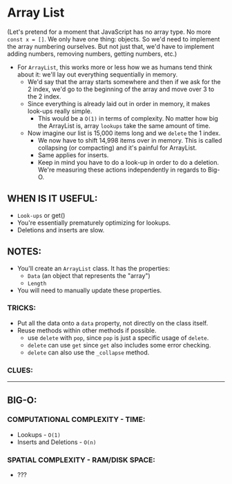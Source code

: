 # Array List

(Let's pretend for a moment that JavaScript has no array type. No more `const x = []`. We only have one thing: objects. So we'd need to implement the array numbering ourselves. But not just that, we'd have to implement adding numbers, removing numbers, getting numbers, etc.)

- For `ArrayList`, this works more or less how we as humans tend think about it: we'll lay out everything sequentially in memory.
  - We'd say that the array starts somewhere and then if we ask for the 2 index, we'd go to the beginning of the array and move over 3 to the 2 index.
  - Since everything is already laid out in order in memory, it makes look-ups really simple.
    - This would be a `O(1)` in terms of complexity. No matter how big the ArrayList is, array `lookups` take the same amount of time.
  - Now imagine our list is 15,000 items long and we `delete` the 1 index.
    - We now have to shift 14,998 items over in memory. This is called collapsing (or compacting) and it's painful for ArrayList.
    - Same applies for inserts.
    - Keep in mind you have to do a look-up in order to do a deletion. We're measuring these actions independently in regards to Big-O.

## WHEN IS IT USEFUL:

- `Look-ups` or get()
- You're essentially prematurely optimizing for lookups.
- Deletions and inserts are slow.

## NOTES:

- You'll create an `ArrayList` class. It has the properties:
  - `Data` (an object that represents the "array")
  - `Length`
- You will need to manually update these properties.

### TRICKS:

- Put all the data onto a `data` property, not directly on the class itself.
- Reuse methods within other methods if possible.
  - use `delete` with `pop`, since `pop` is just a specific usage of `delete`.
  - `delete` can use `get` since `get` also includes some error checking.
  - `delete` can also use the `_collapse` method.

### CLUES:

---

## BIG-O:

### COMPUTATIONAL COMPLEXITY - TIME:

- Lookups - `O(1)`
- Inserts and Deletions - `O(n)`

### SPATIAL COMPLEXITY - RAM/DISK SPACE:

- ???
